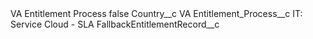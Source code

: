 <?xml version="1.0" encoding="UTF-8"?>
<CustomMetadata xmlns="http://soap.sforce.com/2006/04/metadata" xmlns:xsi="http://www.w3.org/2001/XMLSchema-instance" xmlns:xsd="http://www.w3.org/2001/XMLSchema">
    <label>VA Entitlement Process</label>
    <protected>false</protected>
    <values>
        <field>Country__c</field>
        <value xsi:type="xsd:string">VA</value>
    </values>
    <values>
        <field>Entitlement_Process__c</field>
        <value xsi:type="xsd:string">IT: Service Cloud - SLA</value>
    </values>
    <values>
        <field>FallbackEntitlementRecord__c</field>
        <value xsi:nil="true"/>
    </values>
</CustomMetadata>
